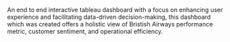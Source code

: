 An end to end interactive tableau dashboard with a focus on enhancing user experience and facilitating data-driven decision-making, this dashboard which was created offers a holistic view of Bristish Airways performance metric, customer sentiment, and operational efficiency. 
 
